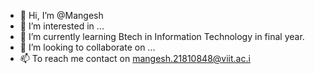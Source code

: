 - 👋 Hi, I’m @Mangesh
- 👀 I’m interested in ...
- 🌱 I’m currently learning Btech in Information Technology in final year.
- 💞️ I’m looking to collaborate on ...
- 📫 To reach me contact on mangesh.21810848@viit.ac.i 

<!---
mnmangesh/mnmangesh is a ✨ special ✨ repository because its `README.md` (this file) appears on your GitHub profile.
You can click the Preview link to take a look at your changes.
--->

